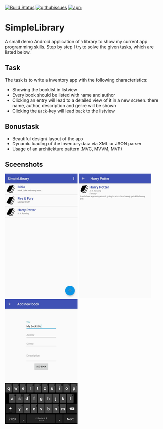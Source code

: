 [![Build Status](https://travis-ci.org/freakyblue/TestTaskApp.svg?branch=master)](https://travis-ci.org/freakyblue/TestTaskApp)
[![githubissues](http://img.shields.io/github/issues/freakyblue/TestTaskApp.svg?style=flat)](https://github.com/freakyblue/TestTaskApp/issues)
[![apm](https://img.shields.io/apm/l/vim-mode.svg)](https://github.com/freakyblue/TestTaskApp/blob/master/LICENSE)
# SimpleLibrary

A small demo Android application of a library to show my current app programming skills. Step by step I try to solve the given tasks, which are listed below.

## Task
The task is to write a inventory app with the following characteristics:
- Showing the booklist in listview
- Every book should be listed with name and author
- Clicking an entry will lead to a detailed view of it in a new screen. there name, author,
description and genre will be shown
- Clicking the `Back`-key will lead back to the listview

## Bonustask
- Beautiful design/ layout of the app
- Dynamic loading of the inventory data via XML or JSON parser
- Usage of an architekture pattern (MVC, MVVM, MVP)

## Sceenshots
<img src="/imgs/book_list.jpg" height="400"> <img src="/imgs/details.jpg" height="400"> <img src="/imgs/new_book.jpg" height="400">
